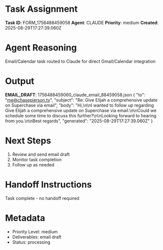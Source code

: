 # Task Assignment
**Task ID**: FORM_1756488459058
**Agent**: CLAUDE
**Priority**: medium
**Created**: 2025-08-29T17:27:39.060Z

# Agent Reasoning
Email/Calendar task routed to Claude for direct Gmail/Calendar integration

# Output
**EMAIL_DRAFT**: 1756488459060_claude_email_88459058.json
{
  "to": "me@chasepierson.tv",
  "subject": "Re: Give Elijah a comprehensive update on Superchase via email",
  "body": "Hi,\n\nI wanted to follow up regarding Give Elijah a comprehensive update on Superchase via email.\n\nCould we schedule some time to discuss this further?\n\nLooking forward to hearing from you.\n\nBest regards",
  "generated": "2025-08-29T17:27:39.060Z"
}

# Next Steps
1. Review and send email draft
2. Monitor task completion
3. Follow up as needed

# Handoff Instructions
Task complete - no handoff required

# Metadata
- Priority Level: medium
- Deliverables: email draft
- Status: processing
